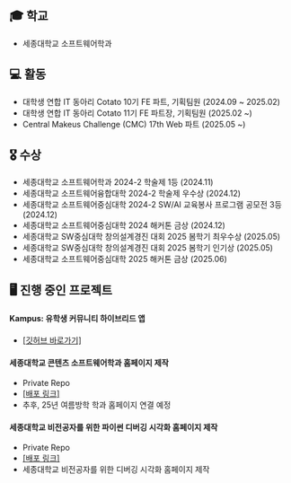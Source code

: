 ## 🎓 학교 
+ 세종대학교 소프트웨어학과

## 💻 활동
+ 대학생 연합 IT 동아리 Cotato 10기 FE 파트, 기획팀원 (2024.09 ~ 2025.02)
+ 대학생 연합 IT 동아리 Cotato 11기 FE 파트장, 기획팀원 (2025.02 ~)
+ Central Makeus Challenge (CMC) 17th Web 파트 (2025.05 ~)

## 🎖️ 수상
+ 세종대학교 소프트웨어학과 2024-2 학술제 1등 (2024.11)
+ 세종대학교 소프트웨어융합대학 2024-2 학술제 우수상 (2024.12)
+ 세종대학교 소프트웨어중심대학 2024-2 SW/AI 교육봉사 프로그램 공모전 3등 (2024.12)
+ 세종대학교 소프트웨어중심대학 2024 해커톤 금상 (2024.12)
+ 세종대학교 SW중심대학 창의설계경진 대회 2025 봄학기 최우수상 (2025.05) 
+ 세종대학교 SW중심대학 창의설계경진 대회 2025 봄학기 인기상 (2025.05)
+ 세종대학교 소프트웨어중심대학 2025 해커톤 금상 (2025.06)

## 🖥️ 진행 중인 프로젝트 

#### Kampus: 유학생 커뮤니티 하이브리드 앱
- [[깃허브 바로가기]](https://github.com/IT-Cotato/10th-Kampus-FE)

#### 세종대학교 콘텐츠 소프트웨어학과 홈페이지 제작
- Private Repo
- [[배포 링크]](https://sejong.stableh.com)
- 추후, 25년 여름방학 학과 홈페이지 연결 예정

 #### 세종대학교 비전공자를 위한 파이썬 디버깅 시각화 홈페이지 제작
 - Private Repo
 - [[배포 링크]](https://sei-edu.com)
 - 세종대학교 비전공자를 위한 디버깅 시각화 홈페이지 제작 
<!--
**Ki-Tak/Ki-Tak** is a ✨ _special_ ✨ repository because its `README.md` (this file) appears on your GitHub profile.

Here are some ideas to get you started:

- 🔭 I’m currently working on ...
- 🌱 I’m currently learning ...
- 👯 I’m looking to collaborate on ...
- 🤔 I’m looking for help with ...
- 💬 Ask me about ...
- 📫 How to reach me: ...
- 😄 Pronouns: ...
- ⚡ Fun fact: ...
-->
